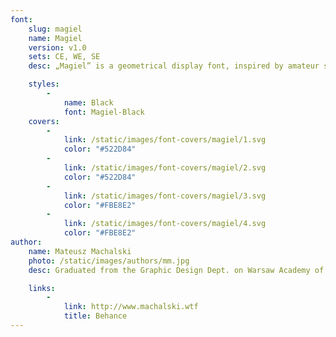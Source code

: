 ```yaml
---
font:
    slug: magiel
    name: Magiel
    version: v1.0
    sets: CE, WE, SE
    desc: „Magiel” is a geometrical display font, inspired by amateur signage lettering from the communist period. Letters contain some characteristic “defects” and “mistakes” that could be found in signs, tablets and posters from the 1945–1989 period.

    styles:
        -
            name: Black
            font: Magiel-Black
    covers:
        -
            link: /static/images/font-covers/magiel/1.svg
            color: "#522D84"
        -
            link: /static/images/font-covers/magiel/2.svg
            color: "#522D84"
        -
            link: /static/images/font-covers/magiel/3.svg
            color: "#FBE8E2"
        -
            link: /static/images/font-covers/magiel/4.svg
            color: "#FBE8E2"
author:
    name: Mateusz Machalski
    photo: /static/images/authors/mm.jpg
    desc: Graduated from the Graphic Design Dept. on Warsaw Academy of Fine Arts. Specializes in corporate identity and type design. Designer of the visual identity of the Lech Wałęsa Solidarity Award and the family of 42 fonts for the Tupperware corporation. Art director of “Warsawholic” magazine.

    links:
        -
            link: http://www.machalski.wtf
            title: Behance
---
```

